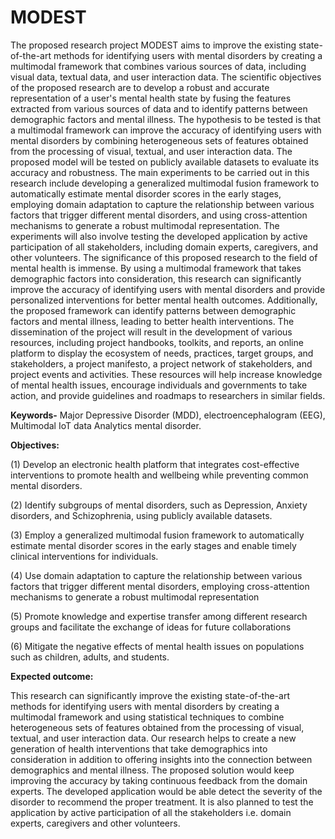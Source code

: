 # MODEST
The proposed research project MODEST aims to improve the existing state-of-the-art methods for identifying users with mental disorders by creating a multimodal framework that combines various sources of data, including visual data, textual data, and user interaction data. The scientific objectives of the proposed research are to develop a robust and accurate representation of a user's mental health state by fusing the features extracted from various sources of data and to identify patterns between demographic factors and mental illness.
The hypothesis to be tested is that a multimodal framework can improve the accuracy of identifying users with mental disorders by combining heterogeneous sets of features obtained from the processing of visual, textual, and user interaction data. The proposed model will be tested on publicly available datasets to evaluate its accuracy and robustness. The main experiments to be carried out in this research include developing a generalized multimodal fusion framework to automatically estimate mental disorder scores in the early stages, employing domain adaptation to capture the relationship between various factors that trigger different mental disorders, and using cross-attention mechanisms to generate a robust multimodal representation. The experiments will also involve testing the developed application by active participation of all stakeholders, including domain experts, caregivers, and other volunteers. The significance of this proposed research to the field of mental health is immense. By using a multimodal framework that takes demographic factors into consideration, this research can significantly improve the accuracy of identifying users with mental disorders and provide personalized interventions for better mental health outcomes. Additionally, the proposed framework can identify patterns between demographic factors and mental illness, leading to better health interventions. The dissemination of the project will result in the development of various resources, including project handbooks, toolkits, and reports, an online platform to display the ecosystem of needs, practices, target groups, and stakeholders, a project manifesto, a project network of stakeholders, and project events and activities. These resources will help increase knowledge of mental health issues, encourage individuals and governments to take action, and provide guidelines and roadmaps to researchers in similar fields.

**Keywords-** Major Depressive Disorder (MDD), electroencephalogram (EEG), Multimodal IoT data Analytics mental disorder.



**Objectives:**

(1) Develop an electronic health platform that integrates cost-effective interventions to promote health and wellbeing while preventing common mental disorders. 

(2) Identify subgroups of mental disorders, such as Depression, Anxiety disorders, and Schizophrenia, using publicly available datasets.

(3) Employ a generalized multimodal fusion framework to automatically estimate mental disorder scores in the early stages and enable timely clinical interventions for individuals.

(4) Use domain adaptation to capture the relationship between various factors that trigger different mental disorders, employing cross-attention mechanisms to generate a robust multimodal representation

(5) Promote knowledge and expertise transfer among different research groups and facilitate the exchange of ideas for future collaborations

(6) Mitigate the negative effects of mental health issues on populations such as children, adults, and students. 

**Expected outcome:**
 
This research can significantly improve the existing state-of-the-art methods for identifying users with mental disorders by creating a multimodal framework and using statistical techniques to combine heterogeneous sets of features obtained from the processing of visual, textual, and user interaction data. Our research helps to create a new generation of health interventions that take demographics into consideration in addition to offering insights into the connection between demographics and mental illness. The proposed solution would keep improving the accuracy by taking continuous feedback from the domain experts. The developed application would be able detect the severity of the disorder to recommend the proper treatment. It is also planned to test the application by active participation of all the stakeholders i.e. domain experts, caregivers and other volunteers.


